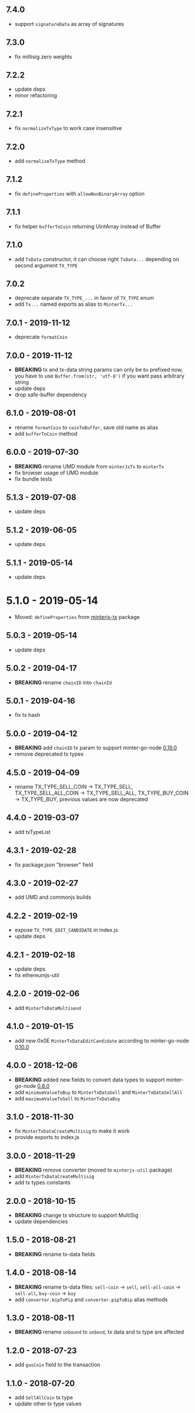 ## 7.4.0
- support `signatureData` as array of signatures

## 7.3.0
- fix miltisig zero weights

## 7.2.2
- update deps
- minor refactoring

## 7.2.1
- fix `normalizeTxType` to work case insensitive

## 7.2.0
- add `normalizeTxType` method

## 7.1.2
- fix `defineProperties` with `allowNonBinaryArray` option 

## 7.1.1
- fix helper `bufferToCoin` returning UintArray instead of Buffer

## 7.1.0
- add `TxData` constructor, it can choose right `TxData...` depending on second argument `TX_TYPE`

## 7.0.2
- deprecate separate `TX_TYPE_...` in favor of `TX_TYPE` enum
- add `Tx...` named exports as alias to `MinterTx...`

## 7.0.1 - 2019-11-12
- deprecate `formatCoin`

## 7.0.0 - 2019-11-12
- **BREAKING** tx and tx-data string params can only be `0x` prefixed now, you have to use `Buffer.from(str, 'utf-8')` if you want pass arbitrary string
- update deps
- drop safe-buffer dependency

## 6.1.0 - 2019-08-01
- rename `formatCoin` to `coinToBuffer`, save old name as alias
- add `bufferToCoin` method

## 6.0.0 - 2019-07-30
- **BREAKING** rename UMD module from `minterJsTx` to `minterTx`
- fix browser usage of UMD module
- fix bundle tests

## 5.1.3 - 2019-07-08
- update deps

## 5.1.2 - 2019-06-05
- update deps

## 5.1.1 - 2019-05-14
- update deps

# 5.1.0 - 2019-05-14
- Moved: `defineProperties` from [minterjs-tx](https://github.com/MinterTeam/minterjs-tx) package

## 5.0.3 - 2019-05-14
- update deps

## 5.0.2 - 2019-04-17
- **BREAKING** rename `chainID` into `chainId`

## 5.0.1 - 2019-04-16
- fix tx hash

## 5.0.0 - 2019-04-12
- **BREAKING** add `chainID` tx param to support minter-go-node [0.19.0](https://github.com/MinterTeam/minter-go-node/releases/tag/v0.19.0)
- remove deprecated tx types

## 4.5.0 - 2019-04-09
- rename TX_TYPE_SELL_COIN -> TX_TYPE_SELL, TX_TYPE_SELL_ALL_COIN -> TX_TYPE_SELL_ALL, TX_TYPE_BUY_COIN -> TX_TYPE_BUY, previous values are now deprecated

## 4.4.0 - 2019-03-07
- add txTypeList

## 4.3.1 - 2019-02-28
- fix package.json "browser" field

## 4.3.0 - 2019-02-27
- add UMD and commonjs builds

## 4.2.2 - 2019-02-19
- expose `TX_TYPE_EDIT_CANDIDATE` in index.js
- update deps

## 4.2.1 - 2019-02-18
- update deps
- fix ethereumjs-util

## 4.2.0 - 2019-02-06
- add `MinterTxDataMultisend`

## 4.1.0 - 2019-01-15
- add new 0x0E `MinterTxDataEditCandidate` according to minter-go-node [0.10.0](https://github.com/MinterTeam/minter-go-node/releases/tag/v0.10.0)

## 4.0.0 - 2018-12-06
- **BREAKING** added new fields to convert data types to support minter-go-node [0.8.0](https://github.com/MinterTeam/minter-go-node/releases/tag/v0.8.0)
- add `minimumValueToBuy` to `MinterTxDataSell` and `MinterTxDataSellAll`
- add `maximumValueToSell` to `MinterTxDataBuy`

## 3.1.0 - 2018-11-30
- fix `MinterTxDataCreateMultisig` to make it work
- provide exports to index.js

## 3.0.0 - 2018-11-29
- **BREAKING** remove converter (moved to `minterjs-util` package)
- add `MinterTxDataCreateMultisig`
- add tx types constants

## 2.0.0 - 2018-10-15
- **BREAKING** change tx structure to support MultiSig
- update dependencies

## 1.5.0 - 2018-08-21
- **BREAKING** rename tx-data fields

## 1.4.0 - 2018-08-14
- **BREAKING** rename tx-data files: `sell-coin` -> `sell`, `sell-all-coin` -> `sell-all`, `buy-coin` -> `buy` 
- add `converter.bipToPip` and `converter.pipToBip` alias methods

## 1.3.0 - 2018-08-11
- **BREAKING** rename `unbound` to `unbond`, tx data and tx type are affected

## 1.2.0 - 2018-07-23
- add `gasCoin` field to the transaction


## 1.1.0 - 2018-07-20
- add `SellAllCoin` tx type
- update other tx type values
